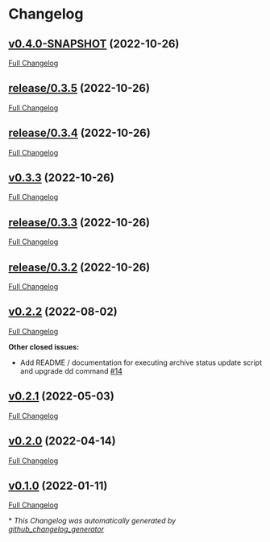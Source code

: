 # Changelog

## [v0.4.0-SNAPSHOT](https://github.com/NASA-PDS/registry-loader/tree/v0.4.0-SNAPSHOT) (2022-10-26)

[Full Changelog](https://github.com/NASA-PDS/registry-loader/compare/release/0.3.5...v0.4.0-SNAPSHOT)

## [release/0.3.5](https://github.com/NASA-PDS/registry-loader/tree/release/0.3.5) (2022-10-26)

[Full Changelog](https://github.com/NASA-PDS/registry-loader/compare/release/0.3.4...release/0.3.5)

## [release/0.3.4](https://github.com/NASA-PDS/registry-loader/tree/release/0.3.4) (2022-10-26)

[Full Changelog](https://github.com/NASA-PDS/registry-loader/compare/v0.3.3...release/0.3.4)

## [v0.3.3](https://github.com/NASA-PDS/registry-loader/tree/v0.3.3) (2022-10-26)

[Full Changelog](https://github.com/NASA-PDS/registry-loader/compare/release/0.3.3...v0.3.3)

## [release/0.3.3](https://github.com/NASA-PDS/registry-loader/tree/release/0.3.3) (2022-10-26)

[Full Changelog](https://github.com/NASA-PDS/registry-loader/compare/release/0.3.2...release/0.3.3)

## [release/0.3.2](https://github.com/NASA-PDS/registry-loader/tree/release/0.3.2) (2022-10-26)

[Full Changelog](https://github.com/NASA-PDS/registry-loader/compare/v0.2.2...release/0.3.2)

## [v0.2.2](https://github.com/NASA-PDS/registry-loader/tree/v0.2.2) (2022-08-02)

[Full Changelog](https://github.com/NASA-PDS/registry-loader/compare/v0.2.1...v0.2.2)

**Other closed issues:**

- Add README / documentation for executing archive status update script and upgrade dd command [\#14](https://github.com/NASA-PDS/registry-loader/issues/14)

## [v0.2.1](https://github.com/NASA-PDS/registry-loader/tree/v0.2.1) (2022-05-03)

[Full Changelog](https://github.com/NASA-PDS/registry-loader/compare/v0.2.0...v0.2.1)

## [v0.2.0](https://github.com/NASA-PDS/registry-loader/tree/v0.2.0) (2022-04-14)

[Full Changelog](https://github.com/NASA-PDS/registry-loader/compare/v0.1.0...v0.2.0)

## [v0.1.0](https://github.com/NASA-PDS/registry-loader/tree/v0.1.0) (2022-01-11)

[Full Changelog](https://github.com/NASA-PDS/registry-loader/compare/94da5387d0ac1d151b09f809652131d407c950de...v0.1.0)



\* *This Changelog was automatically generated by [github_changelog_generator](https://github.com/github-changelog-generator/github-changelog-generator)*
